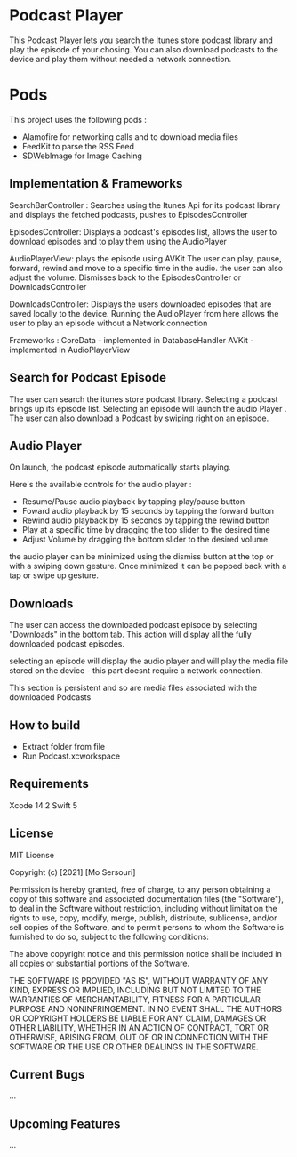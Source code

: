 # Podcast Player

This Podcast Player lets you search the Itunes store podcast library and play the episode of your chosing.
You can also download podcasts to the device and play them without needed a network connection.

# Pods

This project uses the following pods : 
 - Alamofire for networking calls and to download media files
 - FeedKit to parse the RSS Feed
 - SDWebImage for Image Caching
 
 ## Implementation & Frameworks

 SearchBarController : Searches using the Itunes Api for its podcast library and displays the fetched podcasts, pushes to EpisodesController

 EpisodesController: Displays a podcast's episodes list, allows the user to download episodes and to play them using the AudioPlayer 

 AudioPlayerView: plays the episode using AVKit
 The user can play, pause, forward, rewind and move to a specific time in the audio. 
 the user can also adjust the volume. Dismisses back to the EpisodesController or DownloadsController

 DownloadsController: Displays the users downloaded episodes that are saved locally to the device. Running the AudioPlayer from here allows the user to play an episode without a Network connection

 Frameworks : 
 CoreData - implemented in DatabaseHandler
 AVKit - implemented in AudioPlayerView

## Search for Podcast Episode

The user can search the itunes store podcast library.
Selecting a podcast brings up its episode list. 
Selecting an episode will launch the audio Player .
The user can also download a Podcast by swiping right on an episode.

## Audio Player

On launch, the podcast episode automatically starts playing.

Here's the available controls for the audio player :

 - Resume/Pause audio playback by tapping play/pause button
 - Foward audio playback by 15 seconds by tapping the forward button
 - Rewind audio playback by 15 seconds by tapping the rewind button
 - Play at a specific time by dragging the top slider to the desired time
 - Adjust Volume by dragging the bottom slider to the desired volume

the audio player can be minimized using the dismiss button at the top or with a swiping down gesture. Once minimized it can be popped back with a tap or swipe up gesture.

## Downloads

The user can access the downloaded podcast episode by selecting "Downloads" in the bottom tab. 
This action will display all the fully downloaded podcast episodes.

selecting an episode will display the audio player and will play the media file stored on the device - this part doesnt require a network connection.

This section is persistent and so are media files associated with the downloaded Podcasts


## How to build
 - Extract folder from file 
 - Run Podcast.xcworkspace

## Requirements
Xcode 14.2
Swift 5

## License
MIT License

Copyright (c) [2021] [Mo Sersouri]

Permission is hereby granted, free of charge, to any person obtaining a copy
of this software and associated documentation files (the "Software"), to deal
in the Software without restriction, including without limitation the rights
to use, copy, modify, merge, publish, distribute, sublicense, and/or sell
copies of the Software, and to permit persons to whom the Software is
furnished to do so, subject to the following conditions:

The above copyright notice and this permission notice shall be included in all
copies or substantial portions of the Software.

THE SOFTWARE IS PROVIDED "AS IS", WITHOUT WARRANTY OF ANY KIND, EXPRESS OR
IMPLIED, INCLUDING BUT NOT LIMITED TO THE WARRANTIES OF MERCHANTABILITY,
FITNESS FOR A PARTICULAR PURPOSE AND NONINFRINGEMENT. IN NO EVENT SHALL THE
AUTHORS OR COPYRIGHT HOLDERS BE LIABLE FOR ANY CLAIM, DAMAGES OR OTHER
LIABILITY, WHETHER IN AN ACTION OF CONTRACT, TORT OR OTHERWISE, ARISING FROM,
OUT OF OR IN CONNECTION WITH THE SOFTWARE OR THE USE OR OTHER DEALINGS IN THE
SOFTWARE.

## Current Bugs
...

## Upcoming Features
...
